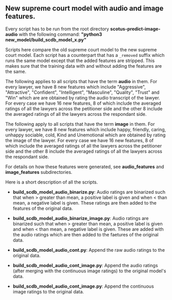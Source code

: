 ## New supreme court model with audio and image features.

Every script has to be run from the root directory **scotus-predict-image-audio**
with the following command: **"python3 new_model/build_scdb_model_x.py"**

Scripts here compare the old supreme court model to the new supreme court model.
Each script has a counterpart that has a ``_removed`` suffix which runs the same
model except that the added features are stripped. This makes sure that the
training data with and without adding the features are the same.

The following applies to all scripts that have the term **audio** in them.
For every lawyer, we have 8 new features which include "Aggressive", "Attractive",
"Confident", "Intelligent", "Masculine", "Quality", "Trust" and "Win" which are
are obtained by rating the audio transcript of the lawyer. For every case we have
16 new features, 8 of which include the averaged ratings of all the lawyers across
the petitioner side and the other 8 include the averaged ratings of all the lawyers
across the respondant side.

The following apply to all scripts that have the term **image** in them.
For every lawyer, we have 8 new features which include happy, friendly, caring, unhappy
sociable, cold, Kind and Unemotional which are obtained by rating the image of the lawyer.
For every case we have 16 new features, 8 of which include the averaged ratings of
all the lawyers across the petitioner side and the other 8 include the averaged ratings of
all the lawyers across the respondant side.

For details on how these features were generated, see **audio_features** and **image_features** subdirectories.

Here is a short description of all the scripts.

* **build_scdb_model_audio_binarize.py**:
  Audio ratings are binarized such that when > greater than mean, a positive label is given
     and when < than mean, a negative label is given. These ratings are then added to
     the features of the original data.

* **build_scdb_model_audio_binarize_image.py**:
  Audio ratings are binarized such that when > greater than mean, a positive label is given
  and when < than mean, a negative label is given. These are added with the audio ratings
  which are then added to the faetures of the original data.

* **build_scdb_model_audio_cont.py**:
  Append the raw audio ratings to the original data.

* **build_scdb_model_audio_cont_image.py**:
  Append the audio ratings (after merging with the continuous image ratings) to the original model's data.

* **build_scdb_model_audio_cont_image.py**:
  Append the continuous image ratings to the original data.
